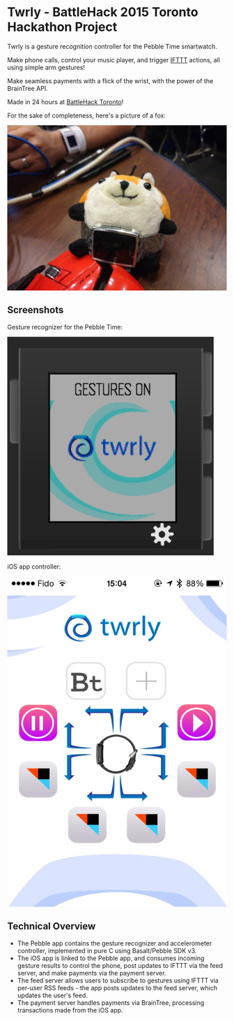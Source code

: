 Twrly - BattleHack 2015 Toronto Hackathon Project
=================================================

Twrly is a gesture recognition controller for the Pebble Time smartwatch.

Make phone calls, control your music player, and trigger [IFTTT](https://ifttt.com/) actions, all using simple arm gestures!

Make seamless payments with a flick of the wrist, with the power of the BrainTree API.

Made in 24 hours at [BattleHack Toronto](https://2015.battlehack.org/toronto)!

For the sake of completeness, here's a picture of a fox:

![](fox.jpg)

Screenshots
-----------

Gesture recognizer for the Pebble Time:

![Pebble App](pebble.png)

iOS app controller:

![iOS App](iOS.jpg)

Technical Overview
------------------

* The Pebble app contains the gesture recognizer and accelerometer controller, implemented in pure C using Basalt/Pebble SDK v3.
* The iOS app is linked to the Pebble app, and consumes incoming gesture results to control the phone, post updates to IFTTT via the feed server, and make payments via the payment server.
* The feed server allows users to subscribe to gestures using IFTTT via per-user RSS feeds - the app posts updates to the feed server, which updates the user's feed.
* The payment server handles payments via BrainTree, processing transactions made from the iOS app.
